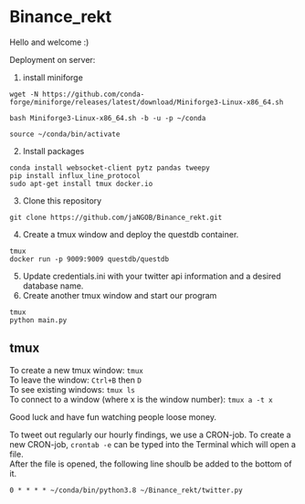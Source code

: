 # Binance_rekt

Hello and welcome :)


Deployment on server:


1. install miniforge 
```
wget -N https://github.com/conda-forge/miniforge/releases/latest/download/Miniforge3-Linux-x86_64.sh

bash Miniforge3-Linux-x86_64.sh -b -u -p ~/conda

source ~/conda/bin/activate
```
2. Install packages
```
conda install websocket-client pytz pandas tweepy  
pip install influx_line_protocol  
sudo apt-get install tmux docker.io
```
3. Clone this repository
```
git clone https://github.com/jaNGOB/Binance_rekt.git
```
4. Create a tmux window and deploy the questdb container. 
```
tmux
docker run -p 9009:9009 questdb/questdb
```
5. Update credentials.ini with your twitter api information and a desired database name.  
6. Create another tmux window and start our program
```
tmux
python main.py
```

## tmux
To create a new tmux window: ```tmux```  
To leave the window:         ```Ctrl+B``` then ```D```  
To see existing windows:     ```tmux ls```  
To connect to a window (where x is the window number): ```tmux a -t x```

Good luck and have fun watching people loose money.

To tweet out regularly our hourly findings, we use a CRON-job. To create a new CRON-job, ```crontab -e``` can be typed into the Terminal which will open a file.  
After the file is opened, the following line shoulb be added to the bottom of it.  
```
0 * * * * ~/conda/bin/python3.8 ~/Binance_rekt/twitter.py
```

